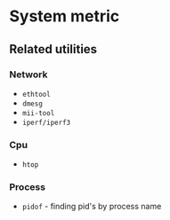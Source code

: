 # System metric

## Related utilities

### Network
- `ethtool`
- `dmesg`
- `mii-tool`
- `iperf/iperf3`
### Cpu
- `htop`

### Process
- `pidof` - finding pid's by process name